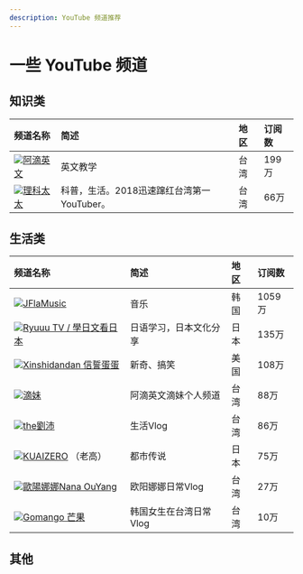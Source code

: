 ```yaml
---
description: YouTube 频道推荐
---
```


# 一些 YouTube 频道

## 知识类

| 频道名称 | 简述 | 地区 | 订阅数 |
| :--- | :--- | :--- | :--- |
| [![](https://yt3.ggpht.com/a-/AAuE7mDBQhDj07QkFf5kLm2Fj6k4P6hSQeNZ58dryg=s48-mo-c-c0xffffffff-rj-k-no)阿滴英文](https://www.youtube.com/channel/UCeo3JwE3HezUWFdVcehQk9Q) | 英文教学 | 台湾 | 199万 |
| [![](https://yt3.ggpht.com/a-/AAuE7mCWnlj07QtWVnZNXh4fj_d42B5-0UNvfRMaZw=s48-mo-c-c0xffffffff-rj-k-no)理科太太](https://www.youtube.com/channel/UCHfY_EOzB1i57hYLSw_rYMg) | 科普，生活。2018迅速蹿红台湾第一YouTuber。 | 台湾 | 66万 |

## 生活类

| 频道名称 | 简述 | 地区 | 订阅数 |
| :--- | :--- | :--- | :--- |
| [![](https://yt3.ggpht.com/a-/AAuE7mBfl21l2VD0u9BXxxzTbglS6IXhq8zZG6LqcA=s48-mo-c-c0xffffffff-rj-k-no)JFlaMusic](https://www.youtube.com/channel/UClkRzsdvg7_RKVhwDwiDZOA) | 音乐 | 韩国 | 1059万 |
| [![](https://yt3.ggpht.com/a-/AAuE7mB0b7l8mzGv2NlDXpFYp89dByWvz_76K0Lf-w=s48-mo-c-c0xffffffff-rj-k-no)Ryuuu TV / 學日文看日本](https://www.youtube.com/channel/UCCZS6YMggfiRV_U7NuiNNsg) | 日语学习，日本文化分享 | 日本 | 135万 |
| [![](https://yt3.ggpht.com/a-/AAuE7mA89mKCBmhW6O1Q_HE6JRWf5prID_dF849YVQ=s48-mo-c-c0xffffffff-rj-k-no)Xinshidandan 信誓蛋蛋](https://www.youtube.com/channel/UCdMbdrQAh0-zOWb2eenXE_A) | 新奇、搞笑 | 美国 | 108万 |
| [![](https://yt3.ggpht.com/a-/AAuE7mB7xYfLSiKvA7pPttOieYiqvbCKjTWAS27bVA=s48-mo-c-c0xffffffff-rj-k-no)滴妹](https://www.youtube.com/channel/UCGpNjY0Xq2GJLXh4OOX1LOA) | 阿滴英文滴妹个人频道 | 台湾 | 88万 |
| [![](https://yt3.ggpht.com/a-/AAuE7mCNFtef8XtrXpgtJESOWQ_RBNw3P2kHywKa4g=s48-mo-c-c0xffffffff-rj-k-no)the劉沛](https://www.youtube.com/channel/UCK3Ycl9dcHk0qz8yoN-6phA) | 生活Vlog | 台湾 | 86万 |
| [![](https://yt3.ggpht.com/a-/AAuE7mA2jh-3WWuWBivKtakyU7aBbZ8XxeeAt0AkSw=s48-mo-c-c0xffffffff-rj-k-no)KUAIZERO](https://www.youtube.com/channel/UCMUnInmOkrWN4gof9KlhNmQ) （老高） | 都市传说 | 日本 | 75万 |
| [![](https://yt3.ggpht.com/a-/AAuE7mCsNaHMYkc7km4MWOyygS9GNkFQ__zGWVbrHA=s48-mo-c-c0xffffffff-rj-k-no)歐陽娜娜Nana OuYang](https://www.youtube.com/channel/UCCo41cmOu6fcku2O8J54bdA) | 欧阳娜娜日常Vlog | 台湾 | 27万 |
| [![](https://yt3.ggpht.com/a-/AAuE7mCVyya7VysBZaqLG-kvAZHLUDU36ZPqDnYN2A=s48-mo-c-c0xffffffff-rj-k-no)Gomango 芒果](https://www.youtube.com/channel/UCXebHv5hmHGyLjhgAhmdCJQ) | 韩国女生在台湾日常Vlog | 台湾 | 10万 |

## 其他

